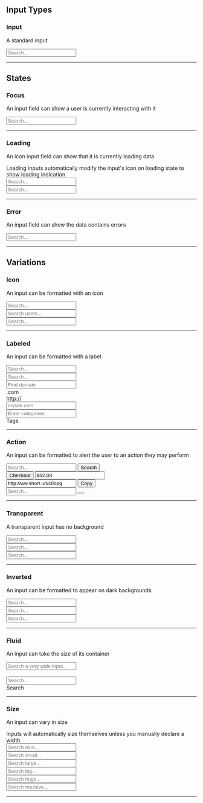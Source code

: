 ## Input Types

### Input

A standard input

<div class="example table">
  <div class="ui input">
    <input type="text" placeholder="Search...">
  </div>
</div>

---

## States

### Focus

An input field can show a user is currently interacting with it

<div class="example table">
  <div class="ui input focus">
    <input type="text" placeholder="Search...">
  </div>
</div>

---

### Loading

An icon input field can show that it is currently loading data

<div class="ui ignored message">Loading inputs automatically modify the input's icon on loading state to show loading indication</div>

<div class="example table">
  <div class="ui left icon input loading">
    <input type="text" placeholder="Search...">
    <i class="search icon"></i>
  </div>
  <div class="ui divider"></div>
  <div class="ui icon input loading">
    <input type="text" placeholder="Search...">
    <i class="search icon"></i>
  </div>
</div>

---

### Error</h3>

An input field can show the data contains errors

<div class="example table">
  <div class="ui input error">
    <input type="text" placeholder="Search...">
  </div>
</div>

---

## Variations

### Icon

An input can be formatted with an icon

<div class="example table">
  <div class="ui icon input">
    <input type="text" placeholder="Search...">
    <i class="search icon"></i>
  </div>
</div>

<div class="example table">
  <div class="ui left icon input">
    <input type="text" placeholder="Search users...">
    <i class="users icon"></i>
  </div>
</div>

<div class="example table">
  <div class="ui icon input">
    <input type="text" placeholder="Search...">
    <i class="circular search icon"></i>
  </div>
</div>

---

### Labeled

An input can be formatted with a label

<div class="example table">
  <div class="ui corner labeled input">
    <input type="text" placeholder="Search...">
    <div class="ui corner label">
      <i class="asterisk icon"></i>
    </div>
  </div>
</div>

<div class="example table">
  <div class="ui corner labeled left input">
    <input type="text" placeholder="Search...">
    <div class="ui corner left label">
      <i class="asterisk icon"></i>
    </div>
  </div>
</div>


<div class="example table">
  <div class="ui right labeled input">
    <input type="text" placeholder="Find domain">
    <div class="ui label">
      <div class="text">.com</div>
    </div>
  </div>
</div>

<div class="example table">
  <div class="ui labeled input">
    <div class="ui label">
      http://
    </div>
    <input type="text" placeholder="mysite.com">
  </div>
</div>

<div class="example table">
  <div class="ui right labeled left icon input">
    <i class="tags icon"></i>
    <input type="text" placeholder="Enter categories">
    <div class="ui tag label">
      Tags
    </div>
  </div>
</div>

---

### Action 

An input can be formatted to alert the user to an action they may perform

<div class="example table">
  <div class="ui action input">
    <input type="text" placeholder="Search...">
    <button class="ui button">Search</button>
  </div>
</div>

<div class="example table">
  <div class="ui left action input">
    <button class="ui brandcolour labeled icon button">
      <i class="cart icon"></i>
      Checkout
    </button>
    <input type="text" value="$52.03">
  </div>
</div>

<div class="example table">
  <div class="ui action input">
    <input type="text" value="http://ww.short.url/c0opq">
    <button class="ui brandcolour right labeled icon button">
      <i class="copy icon"></i>
      Copy
    </button>
  </div>
</div>

<div class="example table">
  <div class="ui action input">
    <input type="text" placeholder="Search...">
    <button class="ui icon button">
      <i class="search icon"></i>
    </button>
  </div>
</div>

---

### Transparent

A transparent input has no background

<div class="example table">
  <div class="ui transparent input">
    <input type="text" placeholder="Search...">
  </div>
</div>

<div class="example table">
  <div class="ui transparent icon input">
    <input type="text" placeholder="Search...">
    <i class="search icon"></i>
  </div>
</div>

<div class="example table">
  <div class="ui transparent left icon input">
    <input type="text" placeholder="Search...">
    <i class="search icon"></i>
  </div>
</div>

---

### Inverted

An input can be formatted to appear on dark backgrounds

<div class="example table">
  <div class="ui inverted segment">
    <div class="ui inverted input">
      <input type="text" placeholder="Search...">
    </div>
    <div class="ui inverted divider"></div>
    <div class="ui inverted left icon input">
      <input type="text" placeholder="Search...">
      <i class="search icon"></i>
    </div>
    <div class="ui inverted divider"></div>
    <div class="ui inverted transparent icon input">
      <input type="text" placeholder="Search...">
      <i class="search icon"></i>
    </div>
  </div>
</div>

---

### Fluid

An input can take the size of its container

<div class="example table">
  <div class="ui fluid icon input">
    <input type="text" placeholder="Search a very wide input...">
    <i class="search icon"></i>
  </div>
  <br/>
  <div class="ui fluid action input">
    <input type="text" placeholder="Search...">
    <div class="ui button">Search</div>
  </div>
</div>

---

### Size

An input can vary in size

<div class="ui ignored info message">Inputs will automatically size themselves unless you manually declare a width</div>

<div class="example table">
  <div class="ui mini icon input">
    <input type="text" placeholder="Search mini...">
    <i class="search icon"></i>
  </div>
</div>

<div class="example table">
  <div class="ui small icon input">
    <input type="text" placeholder="Search small...">
    <i class="search icon"></i>
  </div>
</div>

<div class="example table">
  <div class="ui large icon input">
    <input type="text" placeholder="Search large...">
    <i class="search icon"></i>
  </div>
</div>

<div class="example table">
  <div class="ui big icon input">
    <input type="text" placeholder="Search big...">
    <i class="search icon"></i>
  </div>
</div>

<div class="example table">
  <div class="ui huge icon input">
    <input type="text" placeholder="Search huge...">
    <i class="search icon"></i>
  </div>
</div>

<div class="example table">
  <div class="ui massive icon input">
    <input type="text" placeholder="Search massive...">
    <i class="search icon"></i>
  </div>
</div>

---